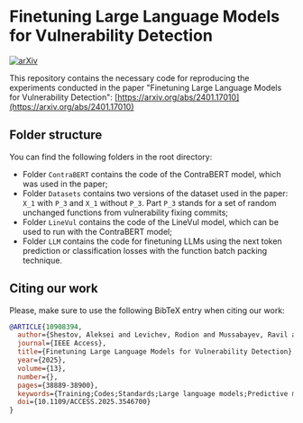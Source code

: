 # Finetuning Large Language Models for Vulnerability Detection

[![arXiv](https://img.shields.io/badge/arXiv-2401.17010-B31B1B)](https://arxiv.org/abs/2401.17010)

This repository contains the necessary code for reproducing the experiments conducted in the paper "Finetuning Large Language Models for Vulnerability Detection":
[https://arxiv.org/abs/2401.17010](https://arxiv.org/abs/2401.17010)

## Folder structure

You can find the following folders in the root directory:
- Folder `ContraBERT` contains the code of the ContraBERT model, which was used in the paper;
- Folder `Datasets` contains two versions of the dataset used in the paper: `X_1` with `P_3` and `X_1` without `P_3`. Part `P_3` stands for a set of random unchanged functions from vulnerability fixing commits;
- Folder `LineVul` contains the code of the LineVul model, which can be used to run with the ContraBERT model;
- Folder `LLM` contains the code for finetuning LLMs using the next token prediction or classification losses with the function batch packing technique.

## Citing our work

Please, make sure to use the following BibTeX entry when citing our work:

```bibtex
@ARTICLE{10908394,
  author={Shestov, Aleksei and Levichev, Rodion and Mussabayev, Ravil and Maslov, Evgeny and Zadorozhny, Pavel and Cheshkov, Anton and Mussabayev, Rustam and Toleu, Alymzhan and Tolegen, Gulmira and Krassovitskiy, Alexander},
  journal={IEEE Access}, 
  title={Finetuning Large Language Models for Vulnerability Detection}, 
  year={2025},
  volume={13},
  number={},
  pages={38889-38900},
  keywords={Training;Codes;Standards;Large language models;Predictive models;Limiting;Java;Entropy;Adaptation models;Reviews;Large language models;vulnerability detection;cybersecurity;finetuning;StarCoder;WizardCoder;PEFT;LoRA},
  doi={10.1109/ACCESS.2025.3546700}
}
```


